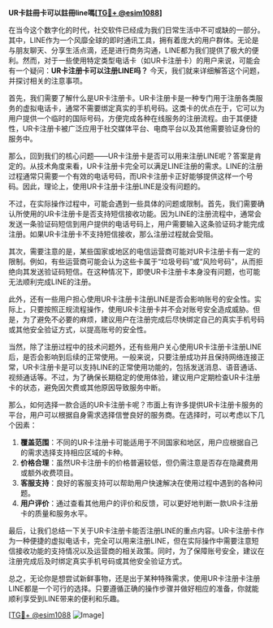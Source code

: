 **UR卡註冊卡可以註冊line嗎[[TG💪+ @esim1088](https://t.me/s/esim1088)]**

在当今这个数字化的时代，社交软件已经成为我们日常生活中不可或缺的一部分。其中，LINE作为一个风靡全球的即时通讯工具，拥有着庞大的用户群体。无论是与朋友聊天、分享生活点滴，还是进行商务沟通，LINE都为我们提供了极大的便利。然而，对于一些使用特定类型电话卡（如UR卡注册卡）的用户来说，可能会有一个疑问：**UR卡注册卡可以注册LINE吗？** 今天，我们就来详细解答这个问题，并探讨相关的注意事项。

首先，我们需要了解什么是UR卡注册卡。UR卡注册卡是一种专门用于注册各类服务的虚拟电话卡，通常不需要绑定真实的手机号码。这类卡的优点在于，它可以为用户提供一个临时的国际号码，方便完成各种在线服务的注册流程。由于其便捷性，UR卡注册卡被广泛应用于社交媒体平台、电商平台以及其他需要验证身份的服务中。

那么，回到我们的核心问题——UR卡注册卡是否可以用来注册LINE呢？答案是肯定的。从技术角度来看，UR卡注册卡完全可以满足LINE注册的需求。LINE的注册过程通常只需要一个有效的电话号码，而UR卡注册卡正好能够提供这样一个号码。因此，理论上，使用UR卡注册卡注册LINE是没有问题的。

不过，在实际操作过程中，可能会遇到一些具体的问题或限制。首先，我们需要确认所使用的UR卡注册卡是否支持短信接收功能。因为LINE的注册流程中，通常会发送一条验证码短信到用户提供的电话号码上，用户需要输入这条验证码才能完成注册。如果UR卡注册卡不支持短信接收，那么注册过程就会受阻。

其次，需要注意的是，某些国家或地区的电信运营商可能对UR卡注册卡有一定的限制。例如，有些运营商可能会认为这些卡属于“垃圾号码”或“风险号码”，从而拒绝向其发送验证码短信。在这种情况下，即使UR卡注册卡本身没有问题，也可能无法顺利完成LINE的注册。

此外，还有一些用户担心使用UR卡注册卡注册LINE是否会影响账号的安全性。实际上，只要按照正规流程操作，使用UR卡注册卡并不会对账号安全造成威胁。但是，为了避免不必要的麻烦，建议用户在注册完成后尽快绑定自己的真实手机号码或其他安全验证方式，以提高账号的安全性。

当然，除了注册过程中的技术问题外，还有些用户关心使用UR卡注册卡注册LINE后，是否会影响到后续的正常使用。一般来说，只要注册成功并且保持网络连接正常，UR卡注册卡是可以支持LINE的正常使用功能的，包括发送消息、语音通话、视频通话等。不过，为了确保长期稳定的使用体验，建议用户定期检查UR卡注册卡的状态，避免因欠费或其他原因导致服务中断。

那么，如何选择一款合适的UR卡注册卡呢？市面上有许多提供UR卡注册卡服务的平台，用户可以根据自身需求选择信誉良好的服务商。在选择时，可以考虑以下几个因素：

1. **覆盖范围**：不同的UR卡注册卡可能适用于不同国家和地区，用户应根据自己的需求选择支持相应区域的卡种。
2. **价格合理**：虽然UR卡注册卡的价格普遍较低，但仍需注意是否存在隐藏费用或额外收费项目。
3. **客服支持**：良好的客服支持可以帮助用户快速解决在使用过程中遇到的各种问题。
4. **用户评价**：通过查看其他用户的评价和反馈，可以更好地判断一款UR卡注册卡的质量和服务水平。

最后，让我们总结一下关于UR卡注册卡能否注册LINE的重点内容。UR卡注册卡作为一种便捷的虚拟电话卡，完全可以用来注册LINE，但在实际操作中需要注意短信接收功能的支持情况以及运营商的相关政策。同时，为了保障账号安全，建议在注册完成后及时绑定真实手机号码或其他安全验证方式。

总之，无论你是想尝试新鲜事物，还是出于某种特殊需求，使用UR卡注册卡注册LINE都是一个可行的选择。只要遵循正确的操作步骤并做好相应的准备，你就能顺利享受到LINE带来的便利和乐趣。

[[TG💪+ @esim1088](https://t.me/s/esim1088) ![Image](https://i.postimg.cc/4NQfJmqS/Snipaste-2025-05-13-00-14-12.png)]